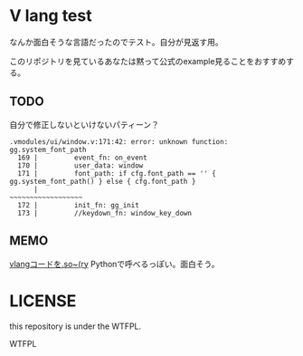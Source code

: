 # V lang test

なんか面白そうな言語だったのでテスト。自分が見返す用。

このリポジトリを見ているあなたは黙って公式のexample見ることをおすすめする。

## TODO

自分で修正しないといけないパティーン？

```
.vmodules/ui/window.v:171:42: error: unknown function: gg.system_font_path
  169 |         event_fn: on_event
  170 |         user_data: window
  171 |         font_path: if cfg.font_path == '' { gg.system_font_path() } else { cfg.font_path }
      |                                                ~~~~~~~~~~~~~~~~~~
  172 |         init_fn: gg_init
  173 |         //keydown_fn: window_key_down
```

## MEMO

[vlangコードを.so~(ry](https://qiita.com/syoyo/items/52d6b720393a72b3b5d9)
Pythonで呼べるっぽい。面白そう。


# LICENSE

this repository is under the WTFPL.

<a href="http://www.wtfpl.net/"><img
       src="http://www.wtfpl.net/wp-content/uploads/2012/12/wtfpl-badge-4.png"
       width="80" height="15" alt="WTFPL" /></a>


